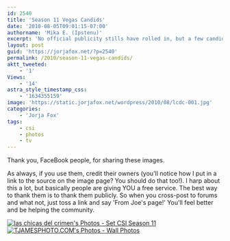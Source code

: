 ```yaml
---
id: 2540
title: 'Season 11 Vegas Candids'
date: '2010-08-05T09:01:15-07:00'
authorname: 'Mika E. (Ipstenu)'
excerpt: 'No official publicity stills have rolled in, but a few candid shots from the set, which yes, include Jorja, are cropping up.'
layout: post
guid: 'https://jorjafox.net/?p=2540'
permalink: /2010/season-11-vegas-candids/
aktt_tweeted:
    - '1'
Views:
    - '14'
astra_style_timestamp_css:
    - '1634355159'
image: 'https://static.jorjafox.net/wordpress/2010/08/lcdc-001.jpg'
categories:
    - 'Jorja Fox'
tags:
    - csi
    - photos
    - tv
---
```


Thank you, FaceBook people, for sharing these images.

As always, if you use them, credit their owners (you'll notice how I put in a link to the source on the image page? You should do that too!).  I harp about this a lot, but basically people are giving YOU a free service.  The best way to thank them is to thank them publicly.  So when you cross-post to forums and what not, just toss a link and say 'From Joe's page!'  You'll feel better and be helping the community.

<a href="https://jorjafox.net/gallery/tv/csi/pub/s11/candid/lcdc-001.jpg"><img class="ZenphotoPress_thumb " alt="las chicas del crimen's Photos - Set CSI Season 11" title="las chicas del crimen's Photos - Set CSI Season 11" src="https://jorjafox.net/gallery/cache/tv/csi/pub/s11/candid/lcdc-001_200_cw200_ch200_thumb.jpg"  /></a> <a href="https://jorjafox.net/gallery/tv/csi/pub/s11/candid/tjames-001.jpg"><img class="ZenphotoPress_thumb " alt="TJAMESPHOTO.COM's Photos - Wall Photos" title="TJAMESPHOTO.COM's Photos - Wall Photos" src="https://jorjafox.net/gallery/cache/tv/csi/pub/s11/candid/tjames-001_200_cw200_ch200_thumb.jpg"  /></a>

